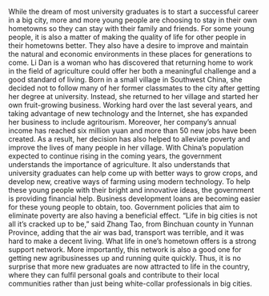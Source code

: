 While the dream of most university graduates is to start a successful career in a big city, more and more young people are choosing to stay in their own hometowns so they can stay with their family and friends. For some young people, it is also a matter of making the quality of life for other people in their hometowns better. They also have a desire to improve and maintain the natural and economic environments in these places for generations to come.
Li Dan is a woman who has discovered that returning home to work in the field of agriculture could offer her both a meaningful challenge and a good standard of living. Born in a small village in Southwest China, she decided not to follow many of her former classmates to the city after getting her degree at university. Instead, she returned to her village and started her own fruit-growing business. Working hard over the last several years, and taking advantage of new technology and the Internet, she has expanded her business to include agritourism. Moreover, her company’s annual income has reached six million yuan and more than 50 new jobs have been created. As a result, her decision has also helped to alleviate poverty and improve the lives of many people in her village.
With China’s population expected to continue rising in the coming years, the government understands the importance of agriculture. It also understands that university graduates can help come up with better ways to grow crops, and develop new, creative ways of farming using modern technology. To help these young people with their bright and innovative ideas, the government is providing financial help. Business development loans are becoming easier for these young people to obtain, too. Government policies that aim to eliminate poverty are also having a beneficial effect.
“Life in big cities is not all it’s cracked up to be,” said Zhang Tao, from Binchuan county in Yunnan Province, adding that the air was bad, transport was terrible, and it was hard to make a decent living. What life in one’s hometown offers is a strong support network. More importantly, this network is also a good one for getting new agribusinesses up and running quite quickly. Thus, it is no surprise that more new graduates are now attracted to life in the country, where they can fulfil personal goals and contribute to their local communities rather than just being white-collar professionals in big cities.